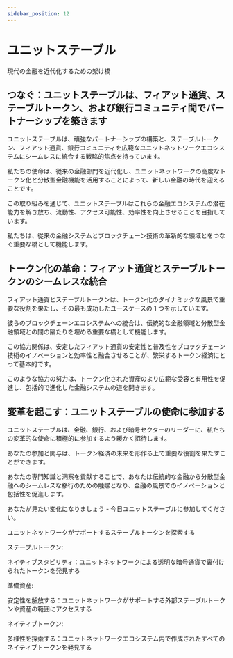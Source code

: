 ```yaml
---
sidebar_position: 12
---
```


# ユニットステーブル

現代の金融を近代化するための架け橋

## つなぐ：ユニットステーブルは、フィアット通貨、ステーブルトークン、および銀行コミュニティ間でパートナーシップを築きます

ユニットステーブルは、頑強なパートナーシップの構築と、ステーブルトークン、フィアット通貨、銀行コミュニティを広範なユニットネットワークエコシステムにシームレスに統合する戦略的焦点を持っています。

私たちの使命は、従来の金融部門を近代化し、ユニットネットワークの高度なトークン化と分散型金融機能を活用することによって、新しい金融の時代を迎えることです。

この取り組みを通じて、ユニットステーブルはこれらの金融エコシステムの潜在能力を解き放ち、流動性、アクセス可能性、効率性を向上させることを目指しています。

私たちは、従来の金融システムとブロックチェーン技術の革新的な領域とをつなぐ重要な橋として機能します。

## トークン化の革命：フィアット通貨とステーブルトークンのシームレスな統合

フィアット通貨とステーブルトークンは、トークン化のダイナミックな風景で重要な役割を果たし、その最も成功したユースケースの 1 つを示しています。

彼らのブロックチェーンエコシステムへの統合は、伝統的な金融領域と分散型金融領域との間の隔たりを埋める重要な橋として機能します。

この協力関係は、安定したフィアット通貨の安定性と普及性をブロックチェーン技術のイノベーションと効率性と融合させることが、繁栄するトークン経済にとって基本的です。

このような協力の努力は、トークン化された資産のより広範な受容と有用性を促進し、包括的で進化した金融システムの道を開きます。

## 変革を起こす：ユニットステーブルの使命に参加する

ユニットステーブルは、金融、銀行、および暗号セクターのリーダーに、私たちの変革的な使命に積極的に参加するよう暖かく招待します。

あなたの参加と関与は、トークン経済の未来を形作る上で重要な役割を果たすことができます。

あなたの専門知識と洞察を貢献することで、あなたは伝統的な金融から分散型金融へのシームレスな移行のための触媒となり、金融の風景でのイノベーションと包括性を促進します。

あなたが見たい変化になりましょう - 今日ユニットステーブルに参加してください。

ユニットネットワークがサポートするステーブルトークンを探索する

<div class="docs-grid-alt">
  <div class="docs-card-alt">
    <div class="docs-card-alt-header">
      <span>ステーブルトークン:</span>
    </div>
    <div class="docs-card-alt-description">
      <p>
        ネイティブスタビリティ：ユニットネットワークによる透明な暗号通貨で裏付けられたトークンを発見する
      </p>
    </div>
  </div>
  <div class="docs-card-alt">
    <div class="docs-card-alt-header">
      <span>準備資産:</span>
    </div>
    <div class="docs-card-alt-description">
      <p>
        安定性を解放する：ユニットネットワークがサポートする外部ステーブルトークンや資産の範囲にアクセスする
      </p>
    </div>
  </div>
  <div class="docs-card-alt">
    <div class="docs-card-alt-header">
      <span>ネイティブトークン:</span>
    </div>
    <div class="docs-card-alt-description">
      <p>
        多様性を探索する：ユニットネットワークエコシステム内で作成されたすべてのネイティブトークンを発見する
      </p>
    </div>
  </div>
</div>
